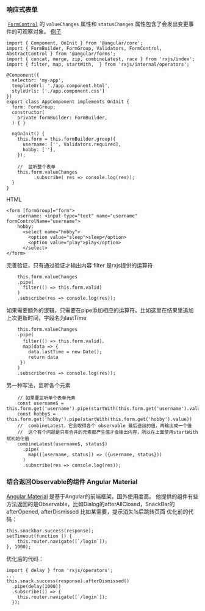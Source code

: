 ### 响应式表单
 [`FormControl`](https://angular.cn/api/forms/FormControl) 的 `valueChanges` 属性和 `statusChanges` 属性包含了会发出变更事件的可观察对象。
[例子](https://stackblitz.com/edit/angular-form-rxjs-demo)
```
import { Component, OnInit } from '@angular/core';
import { FormBuilder, FormGroup, Validators, FormControl, AbstractControl } from '@angular/forms';
import { concat, merge, zip, combineLatest, race } from 'rxjs/index';
import { filter, map, startWith,  } from 'rxjs/internal/operators';

@Component({
  selector: 'my-app',
  templateUrl: './app.component.html',
  styleUrls: ['./app.component.css']
})
export class AppComponent implements OnInit {
  form: FormGroup;
  constructor(
    private formBuilder: FormBuilder,
  ) { }

  ngOnInit() {
    this.form = this.formBuilder.group({
      username: ['', Validators.required],
      hobby: [''],
    });

    //  监听整个表单
    this.form.valueChanges
          .subscribe( res => console.log(res));
  }
}
```

HTML
```
<form [formGroup]="form">
    username: <input type="text" name="username" formControlName="username">
    hobby: 
      <select name="hobby">
        <option value="sleep">sleep</option>
        <option value="play">play</option>
      </select>    
</form>
```
完善验证，只有通过验证才输出内容 filter 是rxjs提供的运算符

```
    this.form.valueChanges
    .pipe(
      filter(() => this.form.valid)
    )
    .subscribe(res => console.log(res));
```

如果需要额外的逻辑，只需要在pipe添加相应的运算符。比如这里在结果里追加上次更新时间，字段名为lastTime
```
    this.form.valueChanges
    .pipe(
      filter(() => this.form.valid)，
      map(data => {
        data.lastTime = new Date();
        return data
     })
    )
    .subscribe(res => console.log(res));
```

另一种写法，监听各个元素
```
    // 如果要监听单个表单元素
    const username$ = this.form.get('username').pipe(startWith(this.form.get('username').value))
    const hobby$ = this.form.get('hobby').pipe(startWith(this.form.get('hobby').value))
    //  combineLatest，它会取得各个 observable 最后送出的值，再输出成一个值
    //  这个有个问题是只有合并的元素都产生值才会输出内容，所以在上面使用startWith赋初始化值
    combineLatest(username$, status$)
      .pipe(
        map(([username, status]) => ({username, status}))
      )
      .subscribe(res => console.log(res));

```

### 结合返回Observable的组件 Angular Material
[Angular Material]([https://material.angular.io](https://material.angular.io/)
) 是基于Angular的前端框架，国外使用度高。
他提供的组件有些方法返回的是Observable，比如Dialog的afterAllClosed，SnackBar的afterOpened, afterDismissed
比如某需要，提示消失1s后跳转页面
优化前的代码：
```
this.snackbar.success(response);
setTimeout(function () {
    this.router.navigate([`/login`]);
}, 1000);
```
优化后的代码：
```
import { delay } from 'rxjs/operators';
...
this.snack.success(response).afterDismissed()
  .pipe(delay(1000))
  .subscribe(() => {
    this.router.navigate([`/login`]);
  });
```
